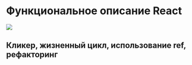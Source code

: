 # Функциональное описание React
<a href="https://skillicons.dev/">
    <img
   src="https://skillicons.dev/icons?i=react,css,html,javascript&perline=7&theme=dark" />
  </a>
</p>

## Кликер, жизненный цикл, использование ref, рефакторинг
